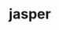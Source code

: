 ---
title: "jasper"
layout: cache
categories: [package, develop]
meta: {"versions": ["3.0.3"], "compilers": ["gcc@=12.3.0", "gcc@=7.3.1"], "oss": ["amzn2"], "platforms": ["linux"], "targets": ["aarch64", "neoverse_n1", "neoverse_v1", "x86_64_v3"], "stacks": ["aws-isc", "aws-isc-aarch64", "aws-pcluster-neoverse_v1", "root"], "num_specs": 26, "num_specs_by_stack": {"aws-isc-aarch64": 11, "root": 26, "aws-pcluster-neoverse_v1": 10, "aws-isc": 5}}
spec_details: [{"hash": "paymtueel4bxgz3xzkqtptrd6gpvxeum", "compiler": "gcc@=7.3.1", "versions": ["3.0.3"], "os": "amzn2", "platform": "linux", "target": "aarch64", "variants": ["build_system=generic", "build_type=Release", "+jpeg", "~opengl", "+shared"], "stacks": ["aws-isc-aarch64", "root"], "size": "-", "tarball": "https://binaries.spack.io/develop/build_cache/linux-amzn2-aarch64/gcc-7.3.1/jasper-3.0.3/linux-amzn2-aarch64-gcc-7.3.1-jasper-3.0.3-paymtueel4bxgz3xzkqtptrd6gpvxeum.spack"}, {"hash": "2oibk2nysfmbknxy5nyr4m4sn4wrui7p", "compiler": "gcc@=7.3.1", "versions": ["3.0.3"], "os": "amzn2", "platform": "linux", "target": "aarch64", "variants": ["build_system=generic", "build_type=Release", "+jpeg", "~opengl", "+shared"], "stacks": ["aws-isc-aarch64", "root"], "size": "-", "tarball": "https://binaries.spack.io/develop/build_cache/linux-amzn2-aarch64/gcc-7.3.1/jasper-3.0.3/linux-amzn2-aarch64-gcc-7.3.1-jasper-3.0.3-2oibk2nysfmbknxy5nyr4m4sn4wrui7p.spack"}, {"hash": "2vtwscqf4z6yfla4x7fshw3ssaybdxay", "compiler": "gcc@=7.3.1", "versions": ["3.0.3"], "os": "amzn2", "platform": "linux", "target": "aarch64", "variants": ["build_system=generic", "build_type=Release", "+jpeg", "~opengl", "+shared"], "stacks": ["aws-isc-aarch64", "root"], "size": "-", "tarball": "https://binaries.spack.io/develop/build_cache/linux-amzn2-aarch64/gcc-7.3.1/jasper-3.0.3/linux-amzn2-aarch64-gcc-7.3.1-jasper-3.0.3-2vtwscqf4z6yfla4x7fshw3ssaybdxay.spack"}, {"hash": "keyuyvyxg6uvqexhmmhczeul2sikdeps", "compiler": "gcc@=7.3.1", "versions": ["3.0.3"], "os": "amzn2", "platform": "linux", "target": "aarch64", "variants": ["build_system=generic", "build_type=Release", "+jpeg", "~opengl", "+shared"], "stacks": ["aws-isc-aarch64", "root"], "size": "-", "tarball": "https://binaries.spack.io/develop/build_cache/linux-amzn2-aarch64/gcc-7.3.1/jasper-3.0.3/linux-amzn2-aarch64-gcc-7.3.1-jasper-3.0.3-keyuyvyxg6uvqexhmmhczeul2sikdeps.spack"}, {"hash": "axpyg3vgy6t5cplpvvk37utd6rxf6dz2", "compiler": "gcc@=7.3.1", "versions": ["3.0.3"], "os": "amzn2", "platform": "linux", "target": "aarch64", "variants": ["build_system=generic", "build_type=Release", "+jpeg", "~opengl", "+shared"], "stacks": ["aws-isc-aarch64", "root"], "size": "-", "tarball": "https://binaries.spack.io/develop/build_cache/linux-amzn2-aarch64/gcc-7.3.1/jasper-3.0.3/linux-amzn2-aarch64-gcc-7.3.1-jasper-3.0.3-axpyg3vgy6t5cplpvvk37utd6rxf6dz2.spack"}, {"hash": "vmvzivznmv56sucs6oyzykcseqcbwzrp", "compiler": "gcc@=12.3.0", "versions": ["3.0.3"], "os": "amzn2", "platform": "linux", "target": "neoverse_n1", "variants": ["build_system=generic", "build_type=Release", "+jpeg", "~opengl", "+shared"], "stacks": ["root", "aws-pcluster-neoverse_v1"], "size": "-", "tarball": "https://binaries.spack.io/develop/build_cache/linux-amzn2-neoverse_n1/gcc-12.3.0/jasper-3.0.3/linux-amzn2-neoverse_n1-gcc-12.3.0-jasper-3.0.3-vmvzivznmv56sucs6oyzykcseqcbwzrp.spack"}, {"hash": "gaecztqwgdha6heu733kkr5yv7hgp5ki", "compiler": "gcc@=12.3.0", "versions": ["3.0.3"], "os": "amzn2", "platform": "linux", "target": "neoverse_n1", "variants": ["build_system=generic", "build_type=Release", "+jpeg", "~opengl", "+shared"], "stacks": ["root", "aws-pcluster-neoverse_v1"], "size": "-", "tarball": "https://binaries.spack.io/develop/build_cache/linux-amzn2-neoverse_n1/gcc-12.3.0/jasper-3.0.3/linux-amzn2-neoverse_n1-gcc-12.3.0-jasper-3.0.3-gaecztqwgdha6heu733kkr5yv7hgp5ki.spack"}, {"hash": "nwzjfv77lqohzyg7dyeyjrbxp4irt3bb", "compiler": "gcc@=12.3.0", "versions": ["3.0.3"], "os": "amzn2", "platform": "linux", "target": "neoverse_n1", "variants": ["build_system=generic", "build_type=Release", "+jpeg", "~opengl", "+shared"], "stacks": ["root", "aws-pcluster-neoverse_v1"], "size": "-", "tarball": "https://binaries.spack.io/develop/build_cache/linux-amzn2-neoverse_n1/gcc-12.3.0/jasper-3.0.3/linux-amzn2-neoverse_n1-gcc-12.3.0-jasper-3.0.3-nwzjfv77lqohzyg7dyeyjrbxp4irt3bb.spack"}, {"hash": "ooy4ytdmyyigmail3hqzo6rlzgajilbs", "compiler": "gcc@=12.3.0", "versions": ["3.0.3"], "os": "amzn2", "platform": "linux", "target": "neoverse_n1", "variants": ["build_system=generic", "build_type=Release", "+jpeg", "~opengl", "+shared"], "stacks": ["root", "aws-pcluster-neoverse_v1"], "size": "-", "tarball": "https://binaries.spack.io/develop/build_cache/linux-amzn2-neoverse_n1/gcc-12.3.0/jasper-3.0.3/linux-amzn2-neoverse_n1-gcc-12.3.0-jasper-3.0.3-ooy4ytdmyyigmail3hqzo6rlzgajilbs.spack"}, {"hash": "ddpkjw2hpan6u2wf7y7difjfuxtbv7wp", "compiler": "gcc@=12.3.0", "versions": ["3.0.3"], "os": "amzn2", "platform": "linux", "target": "neoverse_n1", "variants": ["build_system=generic", "build_type=Release", "+jpeg", "~opengl", "+shared"], "stacks": ["root", "aws-pcluster-neoverse_v1"], "size": "-", "tarball": "https://binaries.spack.io/develop/build_cache/linux-amzn2-neoverse_n1/gcc-12.3.0/jasper-3.0.3/linux-amzn2-neoverse_n1-gcc-12.3.0-jasper-3.0.3-ddpkjw2hpan6u2wf7y7difjfuxtbv7wp.spack"}, {"hash": "seq75pl6fheihef6dfdot3fa6uieobem", "compiler": "gcc@=7.3.1", "versions": ["3.0.3"], "os": "amzn2", "platform": "linux", "target": "neoverse_n1", "variants": ["build_system=generic", "build_type=Release", "+jpeg", "~opengl", "+shared"], "stacks": ["aws-isc-aarch64", "root"], "size": "-", "tarball": "https://binaries.spack.io/develop/build_cache/linux-amzn2-neoverse_n1/gcc-7.3.1/jasper-3.0.3/linux-amzn2-neoverse_n1-gcc-7.3.1-jasper-3.0.3-seq75pl6fheihef6dfdot3fa6uieobem.spack"}, {"hash": "tiqt7y7nctokoblotgfdjlnnaqqhwc7k", "compiler": "gcc@=7.3.1", "versions": ["3.0.3"], "os": "amzn2", "platform": "linux", "target": "neoverse_n1", "variants": ["build_system=generic", "build_type=Release", "+jpeg", "~opengl", "+shared"], "stacks": ["aws-isc-aarch64", "root"], "size": "-", "tarball": "https://binaries.spack.io/develop/build_cache/linux-amzn2-neoverse_n1/gcc-7.3.1/jasper-3.0.3/linux-amzn2-neoverse_n1-gcc-7.3.1-jasper-3.0.3-tiqt7y7nctokoblotgfdjlnnaqqhwc7k.spack"}, {"hash": "bzmnw6h5xxzw5adkfhwep6dyxhouc4q7", "compiler": "gcc@=7.3.1", "versions": ["3.0.3"], "os": "amzn2", "platform": "linux", "target": "neoverse_n1", "variants": ["build_system=generic", "build_type=Release", "+jpeg", "~opengl", "+shared"], "stacks": ["aws-isc-aarch64", "root"], "size": "-", "tarball": "https://binaries.spack.io/develop/build_cache/linux-amzn2-neoverse_n1/gcc-7.3.1/jasper-3.0.3/linux-amzn2-neoverse_n1-gcc-7.3.1-jasper-3.0.3-bzmnw6h5xxzw5adkfhwep6dyxhouc4q7.spack"}, {"hash": "dptnxxwond6irygobzjrgvgaramdkciz", "compiler": "gcc@=7.3.1", "versions": ["3.0.3"], "os": "amzn2", "platform": "linux", "target": "neoverse_n1", "variants": ["build_system=generic", "build_type=Release", "+jpeg", "~opengl", "+shared"], "stacks": ["aws-isc-aarch64", "root"], "size": "-", "tarball": "https://binaries.spack.io/develop/build_cache/linux-amzn2-neoverse_n1/gcc-7.3.1/jasper-3.0.3/linux-amzn2-neoverse_n1-gcc-7.3.1-jasper-3.0.3-dptnxxwond6irygobzjrgvgaramdkciz.spack"}, {"hash": "hw7viscdh76pqgzxeyly7fj4nocho5ow", "compiler": "gcc@=7.3.1", "versions": ["3.0.3"], "os": "amzn2", "platform": "linux", "target": "neoverse_n1", "variants": ["build_system=generic", "build_type=Release", "+jpeg", "~opengl", "+shared"], "stacks": ["aws-isc-aarch64", "root"], "size": "-", "tarball": "https://binaries.spack.io/develop/build_cache/linux-amzn2-neoverse_n1/gcc-7.3.1/jasper-3.0.3/linux-amzn2-neoverse_n1-gcc-7.3.1-jasper-3.0.3-hw7viscdh76pqgzxeyly7fj4nocho5ow.spack"}, {"hash": "3doaktr6t2kbg57dk5jp3idxvxbz4ubi", "compiler": "gcc@=7.3.1", "versions": ["3.0.3"], "os": "amzn2", "platform": "linux", "target": "neoverse_n1", "variants": ["build_system=generic", "build_type=Release", "+jpeg", "~opengl", "+shared"], "stacks": ["aws-isc-aarch64", "root"], "size": "-", "tarball": "https://binaries.spack.io/develop/build_cache/linux-amzn2-neoverse_n1/gcc-7.3.1/jasper-3.0.3/linux-amzn2-neoverse_n1-gcc-7.3.1-jasper-3.0.3-3doaktr6t2kbg57dk5jp3idxvxbz4ubi.spack"}, {"hash": "tloqhoylgqddkufblr2v7jew5rxmifwc", "compiler": "gcc@=12.3.0", "versions": ["3.0.3"], "os": "amzn2", "platform": "linux", "target": "neoverse_v1", "variants": ["build_system=generic", "build_type=Release", "+jpeg", "~opengl", "+shared"], "stacks": ["root", "aws-pcluster-neoverse_v1"], "size": "-", "tarball": "https://binaries.spack.io/develop/build_cache/linux-amzn2-neoverse_v1/gcc-12.3.0/jasper-3.0.3/linux-amzn2-neoverse_v1-gcc-12.3.0-jasper-3.0.3-tloqhoylgqddkufblr2v7jew5rxmifwc.spack"}, {"hash": "ow6olgqtv6stojsbtlvg7itl7mvfyinv", "compiler": "gcc@=12.3.0", "versions": ["3.0.3"], "os": "amzn2", "platform": "linux", "target": "neoverse_v1", "variants": ["build_system=generic", "build_type=Release", "+jpeg", "~opengl", "+shared"], "stacks": ["root", "aws-pcluster-neoverse_v1"], "size": "-", "tarball": "https://binaries.spack.io/develop/build_cache/linux-amzn2-neoverse_v1/gcc-12.3.0/jasper-3.0.3/linux-amzn2-neoverse_v1-gcc-12.3.0-jasper-3.0.3-ow6olgqtv6stojsbtlvg7itl7mvfyinv.spack"}, {"hash": "3cmxg4xwxlvrw4gmvrq6uo5ewyflnr24", "compiler": "gcc@=12.3.0", "versions": ["3.0.3"], "os": "amzn2", "platform": "linux", "target": "neoverse_v1", "variants": ["build_system=generic", "build_type=Release", "+jpeg", "~opengl", "+shared"], "stacks": ["root", "aws-pcluster-neoverse_v1"], "size": "-", "tarball": "https://binaries.spack.io/develop/build_cache/linux-amzn2-neoverse_v1/gcc-12.3.0/jasper-3.0.3/linux-amzn2-neoverse_v1-gcc-12.3.0-jasper-3.0.3-3cmxg4xwxlvrw4gmvrq6uo5ewyflnr24.spack"}, {"hash": "ml4c345redakbczuoip47vwrmish3kil", "compiler": "gcc@=12.3.0", "versions": ["3.0.3"], "os": "amzn2", "platform": "linux", "target": "neoverse_v1", "variants": ["build_system=generic", "build_type=Release", "+jpeg", "~opengl", "+shared"], "stacks": ["root", "aws-pcluster-neoverse_v1"], "size": "-", "tarball": "https://binaries.spack.io/develop/build_cache/linux-amzn2-neoverse_v1/gcc-12.3.0/jasper-3.0.3/linux-amzn2-neoverse_v1-gcc-12.3.0-jasper-3.0.3-ml4c345redakbczuoip47vwrmish3kil.spack"}, {"hash": "7nwzjqtmn4ys6qjkofvlciqrbyt2jhdj", "compiler": "gcc@=12.3.0", "versions": ["3.0.3"], "os": "amzn2", "platform": "linux", "target": "neoverse_v1", "variants": ["build_system=generic", "build_type=Release", "+jpeg", "~opengl", "+shared"], "stacks": ["root", "aws-pcluster-neoverse_v1"], "size": "-", "tarball": "https://binaries.spack.io/develop/build_cache/linux-amzn2-neoverse_v1/gcc-12.3.0/jasper-3.0.3/linux-amzn2-neoverse_v1-gcc-12.3.0-jasper-3.0.3-7nwzjqtmn4ys6qjkofvlciqrbyt2jhdj.spack"}, {"hash": "6j5btt647hqsxtuqromxkvba4xqpqkei", "compiler": "gcc@=7.3.1", "versions": ["3.0.3"], "os": "amzn2", "platform": "linux", "target": "x86_64_v3", "variants": ["build_system=generic", "build_type=Release", "+jpeg", "~opengl", "+shared"], "stacks": ["root", "aws-isc"], "size": "-", "tarball": "https://binaries.spack.io/develop/build_cache/linux-amzn2-x86_64_v3/gcc-7.3.1/jasper-3.0.3/linux-amzn2-x86_64_v3-gcc-7.3.1-jasper-3.0.3-6j5btt647hqsxtuqromxkvba4xqpqkei.spack"}, {"hash": "ytse75alspeqzbr3cxf3rlecgts2xt43", "compiler": "gcc@=7.3.1", "versions": ["3.0.3"], "os": "amzn2", "platform": "linux", "target": "x86_64_v3", "variants": ["build_system=generic", "build_type=Release", "+jpeg", "~opengl", "+shared"], "stacks": ["root", "aws-isc"], "size": "-", "tarball": "https://binaries.spack.io/develop/build_cache/linux-amzn2-x86_64_v3/gcc-7.3.1/jasper-3.0.3/linux-amzn2-x86_64_v3-gcc-7.3.1-jasper-3.0.3-ytse75alspeqzbr3cxf3rlecgts2xt43.spack"}, {"hash": "it2gidougxjpgoaj6gt6kpk57ydhhb4r", "compiler": "gcc@=7.3.1", "versions": ["3.0.3"], "os": "amzn2", "platform": "linux", "target": "x86_64_v3", "variants": ["build_system=generic", "build_type=Release", "+jpeg", "~opengl", "+shared"], "stacks": ["root", "aws-isc"], "size": "-", "tarball": "https://binaries.spack.io/develop/build_cache/linux-amzn2-x86_64_v3/gcc-7.3.1/jasper-3.0.3/linux-amzn2-x86_64_v3-gcc-7.3.1-jasper-3.0.3-it2gidougxjpgoaj6gt6kpk57ydhhb4r.spack"}, {"hash": "yl7mvkccog74bot6kdv5cwfocs63tvge", "compiler": "gcc@=7.3.1", "versions": ["3.0.3"], "os": "amzn2", "platform": "linux", "target": "x86_64_v3", "variants": ["build_system=generic", "build_type=Release", "+jpeg", "~opengl", "+shared"], "stacks": ["root", "aws-isc"], "size": "-", "tarball": "https://binaries.spack.io/develop/build_cache/linux-amzn2-x86_64_v3/gcc-7.3.1/jasper-3.0.3/linux-amzn2-x86_64_v3-gcc-7.3.1-jasper-3.0.3-yl7mvkccog74bot6kdv5cwfocs63tvge.spack"}, {"hash": "mr64upfuyd2awptrvk4iqftiephpmmjz", "compiler": "gcc@=7.3.1", "versions": ["3.0.3"], "os": "amzn2", "platform": "linux", "target": "x86_64_v3", "variants": ["build_system=generic", "build_type=Release", "+jpeg", "~opengl", "+shared"], "stacks": ["root", "aws-isc"], "size": "-", "tarball": "https://binaries.spack.io/develop/build_cache/linux-amzn2-x86_64_v3/gcc-7.3.1/jasper-3.0.3/linux-amzn2-x86_64_v3-gcc-7.3.1-jasper-3.0.3-mr64upfuyd2awptrvk4iqftiephpmmjz.spack"}]
---